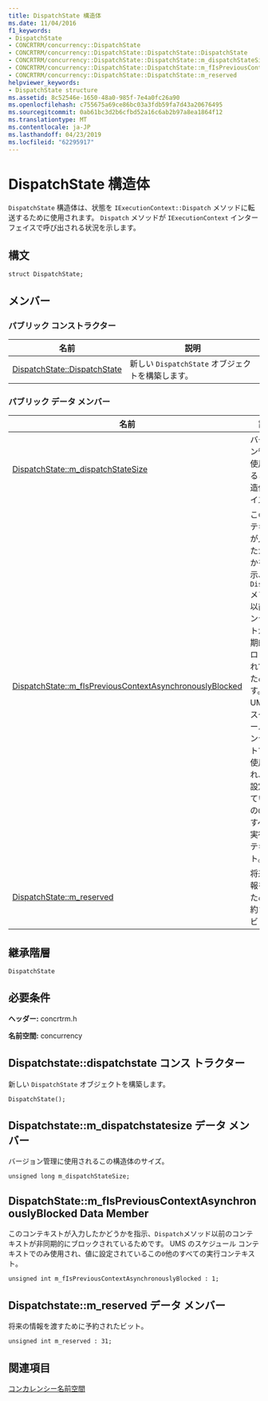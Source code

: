 ```yaml
---
title: DispatchState 構造体
ms.date: 11/04/2016
f1_keywords:
- DispatchState
- CONCRTRM/concurrency::DispatchState
- CONCRTRM/concurrency::DispatchState::DispatchState::DispatchState
- CONCRTRM/concurrency::DispatchState::DispatchState::m_dispatchStateSize
- CONCRTRM/concurrency::DispatchState::DispatchState::m_fIsPreviousContextAsynchronouslyBlocked
- CONCRTRM/concurrency::DispatchState::DispatchState::m_reserved
helpviewer_keywords:
- DispatchState structure
ms.assetid: 8c52546e-1650-48a0-985f-7e4a0fc26a90
ms.openlocfilehash: c755675a69ce86bc03a3fdb59fa7d43a20676495
ms.sourcegitcommit: 0ab61bc3d2b6cfbd52a16c6ab2b97a8ea1864f12
ms.translationtype: MT
ms.contentlocale: ja-JP
ms.lasthandoff: 04/23/2019
ms.locfileid: "62295917"
---
```

# <a name="dispatchstate-structure"></a>DispatchState 構造体

`DispatchState` 構造体は、状態を `IExecutionContext::Dispatch` メソッドに転送するために使用されます。 `Dispatch` メソッドが `IExecutionContext` インターフェイスで呼び出される状況を示します。

## <a name="syntax"></a>構文

```
struct DispatchState;
```

## <a name="members"></a>メンバー

### <a name="public-constructors"></a>パブリック コンストラクター

|名前|説明|
|----------|-----------------|
|[DispatchState::DispatchState](#ctor)|新しい `DispatchState` オブジェクトを構築します。|

### <a name="public-data-members"></a>パブリック データ メンバー

|名前|説明|
|----------|-----------------|
|[DispatchState::m_dispatchStateSize](#m_dispatchstatesize)|バージョン管理に使用されるこの構造体のサイズ。|
|[DispatchState::m_fIsPreviousContextAsynchronouslyBlocked](#m_fispreviouscontextasynchronouslyblocked)|このコンテキストが入力したかどうかを指示、`Dispatch`メソッド以前のコンテキストが非同期的にブロックされているためです。 UMS のスケジュール コンテキストでのみ使用され、値に設定されているこの`0`他のすべての実行コンテキスト。|
|[DispatchState::m_reserved](#m_reserved)|将来の情報を渡すために予約されたビット。|

## <a name="inheritance-hierarchy"></a>継承階層

`DispatchState`

## <a name="requirements"></a>必要条件

**ヘッダー:** concrtrm.h

**名前空間:** concurrency

##  <a name="ctor"></a>  Dispatchstate::dispatchstate コンス トラクター

新しい `DispatchState` オブジェクトを構築します。

```
DispatchState();
```

##  <a name="m_dispatchstatesize"></a>  Dispatchstate::m_dispatchstatesize データ メンバー

バージョン管理に使用されるこの構造体のサイズ。

```
unsigned long m_dispatchStateSize;
```

##  <a name="m_fispreviouscontextasynchronouslyblocked"></a>  DispatchState::m_fIsPreviousContextAsynchronouslyBlocked Data Member

このコンテキストが入力したかどうかを指示、`Dispatch`メソッド以前のコンテキストが非同期的にブロックされているためです。 UMS のスケジュール コンテキストでのみ使用され、値に設定されているこの`0`他のすべての実行コンテキスト。

```
unsigned int m_fIsPreviousContextAsynchronouslyBlocked : 1;
```

##  <a name="m_reserved"></a>  Dispatchstate::m_reserved データ メンバー

将来の情報を渡すために予約されたビット。

```
unsigned int m_reserved : 31;
```

## <a name="see-also"></a>関連項目

[コンカレンシー名前空間](concurrency-namespace.md)
